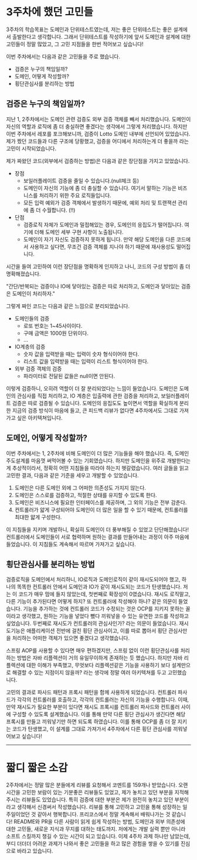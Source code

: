 # 3주차에 했던 고민들

3주차의 학습목표는 도메인과 단위테스트였는데, 저는 좋은 단위테스트는 좋은 설계에서 출발한다고 생각합니다. 그래서 단위테스트를 작성하기에 앞서 도메인과 설계에 대한 고민들이 정말 많았고, 그 고민 지점들을 한번 적어보고 싶습니다!

이번 주차에서는 다음과 같은 고민들을 주로 했습니다.
- 검증은 누구의 책임일까?
- 도메인, 어떻게 작성할까?
- 횡단관심사를 분리하는 방법


## 검증은 누구의 책임일까?

지난 1, 2주차에서는 도메인 관련 검증도 외부 검증 객체를 빼서 처리했습니다. 도메인이 자신의 역할과 로직에 좀 더 충실하면 좋겠다는 생각에서 그렇게 처리했습니다.
하지만 이번 주차에서 레포를 포크해보니까, 검증이 Lotto 도메인 내부에 선언되어 있었습니다. 제가 짰던 코드들과 다른 구조에 당황했고, 검증을 어디에서 처리하는게 더 좋을까 라는 고민이 시작되었습니다.

제가 짜왔던 코드(외부에서 검증하는 방법)은 다음과 같은 장단점을 가지고 있었습니다.

- 장점
  - 보일러플레이트 검증을 줄일 수 있습니다.(null체크 등)
  - 도메인이 자신의 기능에 좀 더 충실할 수 있습니다. 여기서 말하는 기능은 비즈니스를 처리하기 위한 주요 로직들입니다.
  - 모든 입력 예외가 검증 객체에서 발생하기 때문에, 예외 처리 및 트랜잭션 관리에 좀 더 수월합니다. (!!)
- 단점
  - 검증로직 자체가 도메인과 밀접해있는 경우, 도메인의 응집도가 떨어집니다. 여기에 더해 도메인 세부 구현 사항이 노출됩니다.
  - 도메인이 자기 자신도 검증하지 못하게 됩니다. 만약 해당 도메인을 다른 코드에서 사용하고 싶다면, 무조건 검증 객체를 지나야 하기 때문에 재사용성도 떨어집니다.

시간을 들여 고민하여 이런 장단점을 명확하게 인지하고 나니, 코드의 구성 방법이 좀 더 명확해졌습니다.

"간단/반복되는 검증이나 IO에 닿아있는 검증은 따로 처리하고, 도메인과 닿아있는 검증은 도메인이 처리하자."

그렇게 짜인 코드는 다음과 같은 느낌으로 분리되었습니다.

- 도메인들의 검증
  - 로또 번호는 1~45사이이다.
  - 구매 금액은 1000원 단위이다.
  - ...
- IO계층의 검증
  - 숫자 값을 입력받을 때는 입력이 숫자 형식이어야 한다.  
  - 리스트 값을 입력받을 때는 입력이 리스트 형식이어야 한다.
- 외부 검증 객체의 검증
  - 파라미터로 전달된 값들은 null이면 안된다.

이렇게 검증하니, 오히려 역할이 더 잘 분리되었다는 느낌이 들었습니다. 도메인은 도메인의 관심사를 직접 처리하고, IO 계층은 입출력에 관한 검증을 처리하고, 보일러플레이트 검증은 따로 검증될 수 있습니다.
도메인의 응집도도 높이면서 역할을 확실하게 분리한 지금의 검증 방식이 마음에 들고, 큰 피드백 리뷰가 없다면 4주차에서도 그대로 가져가고 싶은 아키텍쳐입니다.


## 도메인, 어떻게 작성할까?

이번 주차에서는 1, 2주차에 비해 도메인이 더 많은 기능들을 해야 했습니다. 즉, 도메인주도설계를 마음껏 써먹어볼 수 있는 기회였습니다.
하지만 도메인을 위주로 개발한다는게 추상적이라서, 정확히 어떤 지침들을 따라야 하는지 헷갈렸습니다.
여러 글들을 읽고 고민한 결과, 다음과 같은 기준을 세우고 개발할 수 있었습니다.

1. 도메인은 다른 도메인 외에 그 어떠한 의존성도 가지지 않는다.
2. 도메인은 스스로를 검증하고, 적절한 상태를 유지할 수 있도록 한다.
3. 도메인은 비즈니스에 필요한 인터페이스를 제공하며, 그 외의 기능은 전부 감춘다.
4. 컨트롤러가 얇게 구성되어야 도메인이 더 많은 일을 할 수 있기 때문에, 컨트롤러를 최대한 얇게 구성한다.

이 지침들을 지키며 개발하니, 확실히 도메인이 더 풍부해질 수 있었고 단단해졌습니다! 컨트롤러에서 도메인들이 서로 협력하며 원하는 결과를 만들어내는 과정이 아주 마음에 들었습니다. 이 지침들도 계속해서 따르며 가져가고 싶습니다.


## 횡단관심사를 분리하는 방법

검증로직을 도메인에서 처리하니, IO로직과 도메인로직이 같이 재시도되어야 했고, 하나의 똑똑한 컨트롤러 안에서 도메인과 IO가 같이 재시도되는 코드가 탄생했습니다.
저는 이 코드가 매우 맘에 들지 않았는데,
첫번째로 확장성이 0였습니다. 재시도 로직말고, 다른 기능이 추가된다면 어떻게 하지? 또 컨트롤러에 작성해야 하나? 같은 의문이 들었습니다. 기능을 추가하는 것에 컨트롤러 코드가 수정되는 것은 OCP를 지키지 못하는 꼴이라고 생각했고, 원하는 기능을 넣었다 뺐다 끼워넣을 수 있는 유연한 코드를 작성하고 싶었습니다.
두번째로 재시도가 컨트롤러의 관심사인가? 라는 의문이 들었습니다. 재시도기능은 애플리케이션 전반에 걸친 횡단 관심사이고, 이를 따로 뽑아서 횡단 관심사만을 처리하는 어떠한 객체가 있으면 좋겠다고 생각했습니다.

스프링 AOP를 사용할 수 있다면 매우 편하겠지만, 스프링 없이 이런 횡단관심사를 처리하는 방법은 자바 리플렉션이 거의 유일무이하게 존재하는 듯 했습니다.
하지만 자바 리플렉션에 대한 이해가 부족했고, 무엇보다 리플렉션같은 기능을 사용하기 보다 설계만으로 해결할 수 있는 지점이지 않을까? 라는 생각에 정말 여러 아키텍쳐를 두고 고민했습니다.

고민의 결과로 파사드 패턴과 프록시 패턴을 함께 사용하게 되었습니다. 컨트롤러 파사드가 각각의 컨트롤러를 호출하고, 각각의 컨트롤러는 자신의 기능을 수행합니다.
이때, 만약 재시도가 필요한 부분이 있다면 재시도 프록시를 컨트롤러 파사드와 컨트롤러 사이에 구성할 수 있도록 설계했습니다. 이를 통해 만약 다른 횡단 관심사가 생긴다면 해당 프록시를 만들고 끼워넣기만 하면 되도록 하였습니다. 이를 통해 OCP를 좀 더 잘 지키는 코드가 탄생했고, 이 설계를 그대로 가져가서 4주차에서 다른 횡단 관심사를 끼워넣어보고 싶습니다!


---

# 짧디 짧은 소감

2주차에서는 정말 많은 분들에게 리뷰를 요청해서 코멘트를 159개나 받았습니다. 오랜 시간을 고민한 보람이 있는 기분좋은 리뷰들도 있었고, 제가 놓치고 있던 부분을 지적해주시는 리뷰들도 있었습니다. 특히 검증에 대한 부분은 제가 완전히 놓치고 있던 부분이라고 생각해서 신경써서 작성했습니다. 리뷰를 통해 고민하고 고민을 통해 성장하는 일주일이었던 것 같아서 행복합니다.
프리코스에서 정말 계속해서 배워나가는 것 같습니다! README와 PR을 다른 사람이 읽게 쉽게 작성하는 방법, 도메인과 외부 의존성에 대한 고민들, 새로운 지식과 무지를 대하는 태도까지. 저에게는 개발 실력 뿐만 아니라 소프트 스킬까지 챙길 수 있는 시간이 되고 있습니다. 이제 4주차 과제 하나만 남았는데, 부디 더더더 어려운 과제가 나와서 좋은 고민들을 하고 많은 경험을 쌓을 수 있기를 진심으로 바라고 있습니다.